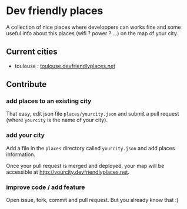 Dev friendly places
===================
A collection of nice places where developpers can works fine and some useful info about this places (wifi ? power ? ...) on the map of your city.

Current cities
-------------
 - toulouse : [toulouse.devfriendlyplaces.net][toulouse]


Contribute
----------
### add places to an existing city
That easy, edit json file `places/yourcity.json` and submit a pull request (where `yourcity` is the name of your city).

### add your city
Add a file in the `places` directory called `yourcity.json` and add places information.

Once your pull request is merged and deployed, your map will be accessible at http://yourcity.devfriendlyplaces.net.

### improve code / add feature
Open issue, fork, commit and pull request. But you already know that :)

[toulouse]: http://toulouse.devfriendlyplaces.net